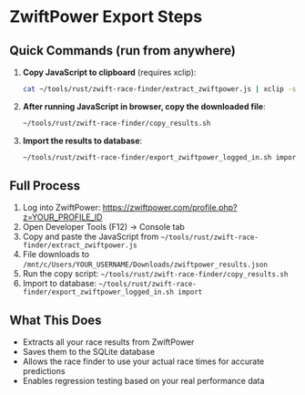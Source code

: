 # ZwiftPower Export Steps

## Quick Commands (run from anywhere)

1. **Copy JavaScript to clipboard** (requires xclip):
   ```bash
   cat ~/tools/rust/zwift-race-finder/extract_zwiftpower.js | xclip -selection clipboard
   ```

2. **After running JavaScript in browser, copy the downloaded file**:
   ```bash
   ~/tools/rust/zwift-race-finder/copy_results.sh
   ```

3. **Import the results to database**:
   ```bash
   ~/tools/rust/zwift-race-finder/export_zwiftpower_logged_in.sh import
   ```

## Full Process

1. Log into ZwiftPower: https://zwiftpower.com/profile.php?z=YOUR_PROFILE_ID
2. Open Developer Tools (F12) → Console tab
3. Copy and paste the JavaScript from `~/tools/rust/zwift-race-finder/extract_zwiftpower.js`
4. File downloads to `/mnt/c/Users/YOUR_USERNAME/Downloads/zwiftpower_results.json`
5. Run the copy script: `~/tools/rust/zwift-race-finder/copy_results.sh`
6. Import to database: `~/tools/rust/zwift-race-finder/export_zwiftpower_logged_in.sh import`

## What This Does

- Extracts all your race results from ZwiftPower
- Saves them to the SQLite database
- Allows the race finder to use your actual race times for accurate predictions
- Enables regression testing based on your real performance data